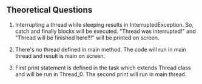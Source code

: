 ## Theoretical Questions

1. Interrupting a thread while sleeping results in InterruptedException. So, catch and finally blocks will be executed. "Thread was interrupted!" and "Thread will be finished here!!!" will be printed on screen.

2. There's no thread defined in main method. The code will run in main thread and result is main on screen.

3. First print statement is defined in the task which extends Thread class and will be run in Thread_0. The second print will run in main thread.
